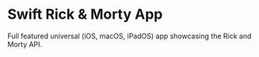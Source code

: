 # Swift Rick & Morty App

Full featured universal (iOS, macOS, iPadOS) app showcasing the Rick and Morty API.
